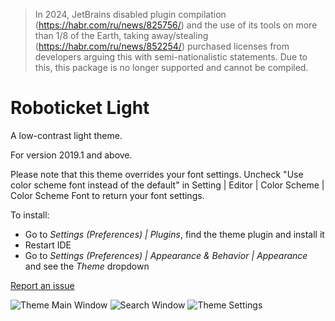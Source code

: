 > In 2024, JetBrains disabled plugin compilation (https://habr.com/ru/news/825756/) and the use of its tools on more than 1/8 of the Earth, taking away/stealing (https://habr.com/ru/news/852254/) purchased licenses from developers arguing this with semi-nationalistic statements. Due to this, this package is no longer supported and cannot be compiled.

# Roboticket Light

A low-contrast light theme.
    
For version 2019.1 and above.
  
Please note that this theme overrides your font settings. Uncheck "Use color scheme font instead of the default" in Setting | Editor | Color Scheme | Color Scheme Font to return your font settings.  
  
To install:
* Go to _Settings (Preferences) | Plugins_, find the theme plugin and install it
* Restart IDE
* Go to _Settings (Preferences) | Appearance & Behavior | Appearance_ and see the _Theme_ dropdown

[Report an issue](https://github.com/OlyaB/GreyTheme/issues)
  
![Theme Main Window](/screenshots/main-window.png)
![Search Window](/screenshots/search.png)
![Theme Settings](/screenshots/settings.png)
